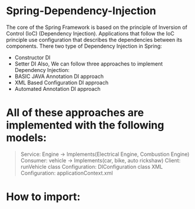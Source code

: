 # Spring-Dependency-Injection
 
The core of the Spring Framework is based on the principle of Inversion of Control (IoC) (Dependency Injection). Applications that follow the IoC principle use configuration that describes the dependencies between its components.
There two type of Dependency Injection in Spring:
 - Constructor DI
 - Setter DI
Also, We can follow three approaches to implement Dependency Injection:
 - BASIC JAVA Annotation DI approach
 - XML Based Configuration DI approach
 - Automated Annotation DI approach

# All of these approaches are implemented with the following models:
 > Service: Engine -> Implements(Electrical Engine, Combustion Engine)
 > Consumer: vehicle -> Implements(car, bike, auto rickshaw)
 > Client: runVehicle class
 > Configuration: DIConfiguration class
 > XML Configuration: applicationContext.xml


# How to import:
 
